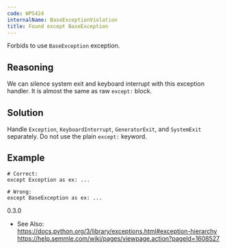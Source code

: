 ```yaml
---
code: WPS424
internalName: BaseExceptionViolation
title: Found except BaseException
---
```


Forbids to use `BaseException` exception.

## Reasoning
We can silence system exit and keyboard interrupt with this
exception handler. It is almost the same as raw `except:` block.

## Solution
Handle `Exception`, `KeyboardInterrupt`, `GeneratorExit`, and
`SystemExit` separately. Do not use the plain `except:` keyword.

## Example

    # Correct:
    except Exception as ex: ...
    
    # Wrong:
    except BaseException as ex: ...

<div class="versionadded">

0.3.0

</div>

  - See Also:  
    <https://docs.python.org/3/library/exceptions.html#exception-hierarchy>
    <https://help.semmle.com/wiki/pages/viewpage.action?pageId=1608527>
